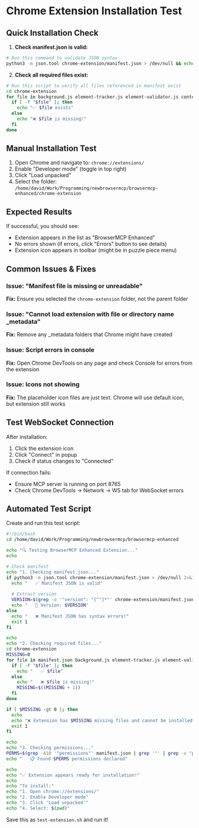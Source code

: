 # Chrome Extension Installation Test

## Quick Installation Check

1. **Check manifest.json is valid:**
```bash
# Run this command to validate JSON syntax
python3 -m json.tool chrome-extension/manifest.json > /dev/null && echo "✅ Manifest JSON is valid" || echo "❌ Manifest JSON has errors"
```

2. **Check all required files exist:**
```bash
# Run this script to verify all files referenced in manifest exist
cd chrome-extension
for file in background.js element-tracker.js element-validator.js content.js popup.html popup.js; do
  if [ -f "$file" ]; then
    echo "✅ $file exists"
  else
    echo "❌ $file is missing!"
  fi
done
```

## Manual Installation Test

1. Open Chrome and navigate to: `chrome://extensions/`
2. Enable "Developer mode" (toggle in top right)
3. Click "Load unpacked"
4. Select the folder: `/home/david/Work/Programming/newbrowsermcp/browsermcp-enhanced/chrome-extension`

## Expected Results

If successful, you should see:
- Extension appears in the list as "BrowserMCP Enhanced"
- No errors shown (if errors, click "Errors" button to see details)
- Extension icon appears in toolbar (might be in puzzle piece menu)

## Common Issues & Fixes

### Issue: "Manifest file is missing or unreadable"
**Fix:** Ensure you selected the `chrome-extension` folder, not the parent folder

### Issue: "Cannot load extension with file or directory name _metadata"
**Fix:** Remove any _metadata folders that Chrome might have created

### Issue: Script errors in console
**Fix:** Open Chrome DevTools on any page and check Console for errors from the extension

### Issue: Icons not showing
**Fix:** The placeholder icon files are just text. Chrome will use default icon, but extension still works

## Test WebSocket Connection

After installation:
1. Click the extension icon
2. Click "Connect" in popup
3. Check if status changes to "Connected"

If connection fails:
- Ensure MCP server is running on port 8765
- Check Chrome DevTools → Network → WS tab for WebSocket errors

## Automated Test Script

Create and run this test script:

```bash
#!/bin/bash
cd /home/david/Work/Programming/newbrowsermcp/browsermcp-enhanced

echo "🔍 Testing BrowserMCP Enhanced Extension..."
echo

# Check manifest
echo "1. Checking manifest.json..."
if python3 -m json.tool chrome-extension/manifest.json > /dev/null 2>&1; then
  echo "   ✅ Manifest JSON is valid"
  
  # Extract version
  VERSION=$(grep -o '"version": "[^"]*"' chrome-extension/manifest.json | cut -d'"' -f4)
  echo "   📌 Version: $VERSION"
else
  echo "   ❌ Manifest JSON has syntax errors!"
  exit 1
fi

echo
echo "2. Checking required files..."
cd chrome-extension
MISSING=0
for file in manifest.json background.js element-tracker.js element-validator.js content.js popup.html popup.js; do
  if [ -f "$file" ]; then
    echo "   ✅ $file"
  else
    echo "   ❌ $file is missing!"
    MISSING=$((MISSING + 1))
  fi
done

if [ $MISSING -gt 0 ]; then
  echo
  echo "❌ Extension has $MISSING missing files and cannot be installed!"
  exit 1
fi

echo
echo "3. Checking permissions..."
PERMS=$(grep -A10 '"permissions"' manifest.json | grep '"' | grep -v "permissions" | wc -l)
echo "   📋 Found $PERMS permissions declared"

echo
echo "✅ Extension appears ready for installation!"
echo
echo "To install:"
echo "1. Open chrome://extensions/"
echo "2. Enable Developer mode"
echo "3. Click 'Load unpacked'"
echo "4. Select: $(pwd)"
```

Save this as `test-extension.sh` and run it!